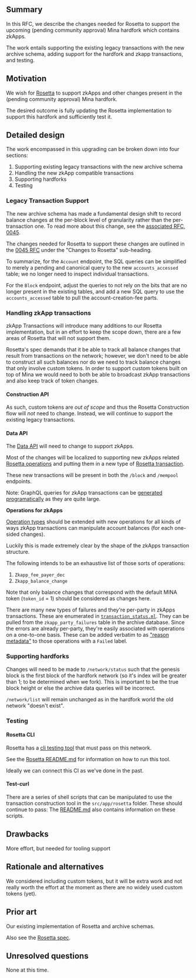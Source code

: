 ## Summary

[summary]: #summary

In this RFC, we describe the changes needed for Rosetta to support the upcoming (pending community approval) Mina hardfork which contains zkApps.

The work entails supporting the existing legacy transactions with the new archive schema, adding support for the hardfork and zkapp transactions, and testing.


## Motivation

[motivation]: #motivation

We wish for [Rosetta](https://www.rosetta-api.org/) to support zkApps and other changes present in the (pending community approval) Mina hardfork.

The desired outcome is fully updating the Rosetta implementation to support this hardfork and sufficiently test it.

## Detailed design

[detailed-design]: #detailed-design

The work encompassed in this upgrading can be broken down into four sections:

1. Supporting existing legacy transactions with the new archive schema
2. Handling the new zkApp compatible transactions
3. Supporting hardforks
4. Testing

### Legacy Transaction Support

The new archive schema has made a fundamental design shift to record balance changes at the per-block level of granularity rather than the per-transaction one. To read more about this change, see the [associated RFC, 0045](./0045-zkapp-balance-data-in-archive.md).

The changes needed for Rosetta to support these changes are outlined in the [0045 RFC](./0045-zkapp-balance-data-in-archive.md) under the "Changes to Rosetta" sub-heading.

To summarize, for the `Account` endpoint, the SQL queries can be simplified to merely a pending and canonical query to the new `accounts_accessed` table; we no longer need to inspect individual transactions.

For the `Block` endpoint, adjust the queries to not rely on the bits that are no longer present in the existing tables, and add a new SQL query to use the `accounts_accessed` table to pull the account-creation-fee parts.

### Handling zkApp transactions

zkApp Transactions will introduce many additions to our Rosetta implementation, but in an effort to keep the scope down, there are a few areas of Rosetta that will not support them.

Rosetta's spec demands that it be able to track all balance changes that result from transactions on the network; however, we don't need to be able to construct all such balances nor do we need to track balance changes that only involve custom tokens. In order to support custom tokens built on top of Mina we would need to both be able to broadcast zkApp transactions and also keep track of token changes.

#### Construction API

As such, custom tokens are _out of scope_ and thus the Rosetta Construction flow will _not_ need to change. Instead, we will continue to support the existing legacy transactions.

#### Data API

The [Data API](https://www.rosetta-api.org/docs/data_api_introduction.html) will need to change to support zkApps.

Most of the changes will be localized to supporting new zkApps related [Rosetta operations](https://www.rosetta-api.org/docs/models/Operation.html) and putting them in a new type of [Rosetta transaction](https://www.rosetta-api.org/docs/models/Transaction.html).

These new transactions will be present in both the `/block` and `/mempool` endpoints.

Note: GraphQL queries for zkApp transactions can be [generated programatically](https://github.com/MinaProtocol/mina/blob/develop/src/lib/mina_base/parties.ml#L1431) as they are quite large.

**Operations for zkApps**

[Operation types](https://github.com/MinaProtocol/mina/blob/35ed5e191af9cfa2709f567f6fe85d96dabfafef/src/lib/rosetta_lib/operation_types.ml) should be extended with new operations for all kinds of ways zkApp transactions can manipulate account balances (for each one-sided changes).

Luckily this is made extremely clear by the shape of the zkApps transaction structure.

The following intends to be an exhaustive list of those sorts of operations:

1. `Zkapp_fee_payer_dec`
2. `Zkapp_balance_change`

Note that only balance changes that correspond with the default MINA token (`token_id` = 1) should be considered as changes here.

There are many new types of failures and they're per-party in zkApps transactions. These are enumerated in [`transaction_status.ml`](https://github.com/MinaProtocol/mina/blob/a6e5f182855b3f4b4afb0ea8636760e618e2f7a0/src/lib/mina_base/transaction_status.ml). They can be pulled from the `zkapp_party_failures` table in the archive database. Since the errors are already per-party, they're easily associated with operations on a one-to-one basis. These can be added verbatim to as ["reason metadata"](https://github.com/MinaProtocol/mina/blob/a6e5f182855b3f4b4afb0ea8636760e618e2f7a0/src/lib/rosetta_lib/user_command_info.ml#L449) to those operations with a `Failed` label.

### Supporting hardforks

Changes will need to be made to `/network/status` such that the genesis block is the first block of the hardfork network (so it's index will be greater than 1; to be determined when we fork). This is important to be the true block height or else the archive data queries will be incorrect.

`/network/list` will remain unchanged as in the hardfork world the old network "doesn't exist".

### Testing

#### Rosetta CLI

Rosetta has a [cli testing tool](https://github.com/coinbase/rosetta-cli) that must pass on this network.

See the [Rosetta README.md](https://github.com/MinaProtocol/mina/blob/develop/src/app/rosetta/README.md) for information on how to run this tool.

Ideally we can connect this CI as we've done in the past.

#### Test-curl

There are a series of shell scripts that can be manipulated to use the transaction construction tool in the `src/app/rosetta` folder. These should continue to pass: The [README.md](https://github.com/MinaProtocol/mina/blob/develop/src/app/rosetta/README.md) also contains information on these scripts.

## Drawbacks

[drawbacks]: #drawbacks

More effort, but needed for tooling support

## Rationale and alternatives

[rationale-and-alternatives]: #rationale-and-alternatives

We considered including custom tokens, but it will be extra work and not really
worth the effort at the moment as there are no widely used custom tokens (yet).

## Prior art

[prior-art]: #prior-art

Our existing implementation of Rosetta and archive schemas.

Also see the [Rosetta spec](https://www.rosetta-api.org/).

## Unresolved questions

[unresolved-questions]: #unresolved-questions

None at this time.
